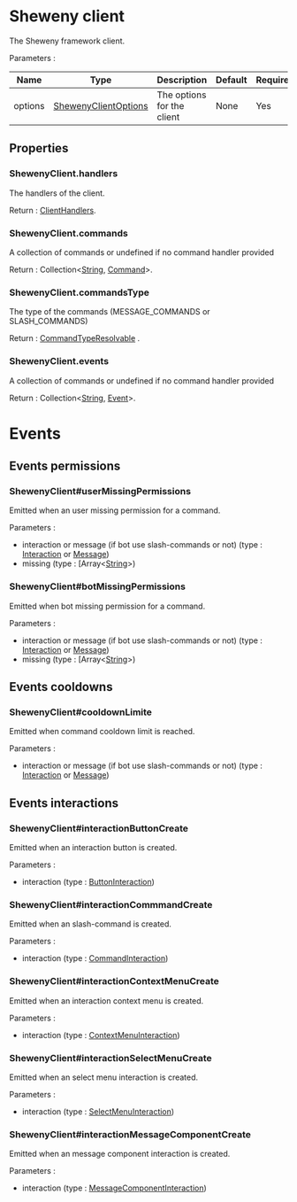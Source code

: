 # Sheweny client

The Sheweny framework client.

Parameters :

| Name    | Type                                                      | Description                | Default | Required |
| ------- | --------------------------------------------------------- | -------------------------- | ------- | -------- |
| options | [ShewenyClientOptions](./typedef/ShewenyClientOptions.md) | The options for the client | None    | Yes      |

## Properties

### ShewenyClient.handlers

The handlers of the client.

Return : [ClientHandlers](./typedef/ClientHandlers.md).

### ShewenyClient.commands

A collection of commands or undefined if no command handler provided

Return : Collection\<[String](https://developer.mozilla.org/en-US/docs/Web/JavaScript/Reference/Global_Objects/String), [Command](./Command.md)>.

### ShewenyClient.commandsType

The type of the commands (MESSAGE_COMMANDS or SLASH_COMMANDS)

Return : [CommandTypeResolvable](./typedef/CommandTypeResolvable.md) .

### ShewenyClient.events

A collection of commands or undefined if no command handler provided

Return : Collection\<[String](https://developer.mozilla.org/en-US/docs/Web/JavaScript/Reference/Global_Objects/String), [Event](./Event.md)>.

# Events

## Events permissions

### ShewenyClient#userMissingPermissions

Emitted when an user missing permission for a command.

Parameters :

- interaction or message (if bot use slash-commands or not) (type : [Interaction](https://discord.js.org/#/docs/main/stable/class/Interaction) or [Message](https://discord.js.org/#/docs/main/stable/class/Message))
- missing (type : [Array\<[String](https://developer.mozilla.org/en-US/docs/Web/JavaScript/Reference/Global_Objects/String)>)

### ShewenyClient#botMissingPermissions

Emitted when bot missing permission for a command.

Parameters :

- interaction or message (if bot use slash-commands or not) (type : [Interaction](https://discord.js.org/#/docs/main/stable/class/Interaction) or [Message](https://discord.js.org/#/docs/main/stable/class/Message))
- missing (type : [Array\<[String](https://developer.mozilla.org/en-US/docs/Web/JavaScript/Reference/Global_Objects/String)>)

## Events cooldowns

### ShewenyClient#cooldownLimite

Emitted when command cooldown limit is reached.

Parameters :

- interaction or message (if bot use slash-commands or not) (type : [Interaction](https://discord.js.org/#/docs/main/stable/class/Interaction) or [Message](https://discord.js.org/#/docs/main/stable/class/Message))

## Events interactions

### ShewenyClient#interactionButtonCreate

Emitted when an interaction button is created.

Parameters :

- interaction (type : [ButtonInteraction](https://discord.js.org/#/docs/main/stable/class/ButtonInteraction))

### ShewenyClient#interactionCommmandCreate

Emitted when an slash-command is created.

Parameters :

- interaction (type : [CommandInteraction](https://discord.js.org/#/docs/main/stable/class/CommandInteraction))

### ShewenyClient#interactionContextMenuCreate

Emitted when an interaction context menu is created.

Parameters :

- interaction (type : [ContextMenuInteraction](https://discord.js.org/#/docs/main/stable/class/ContextMenuInteraction))

### ShewenyClient#interactionSelectMenuCreate

Emitted when an select menu interaction is created.

Parameters :

- interaction (type : [SelectMenuInteraction](https://discord.js.org/#/docs/main/stable/class/SelectMenuInteraction))

### ShewenyClient#interactionMessageComponentCreate

Emitted when an message component interaction is created.

Parameters :

- interaction (type : [MessageComponentInteraction](https://discord.js.org/#/docs/main/stable/class/MessageComponentInteraction))
